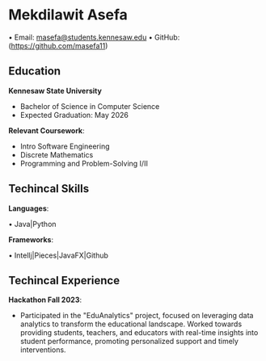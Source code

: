 # Mekdilawit Asefa
• Email: masefa@students.kennesaw.edu • GitHub: (https://github.com/masefa11)

## Education 
 **Kennesaw State University**
  - Bachelor of Science in Computer Science
  - Expected Graduation: May 2026
    
**Relevant Coursework**:
  - Intro Software Engineering
  - Discrete Mathematics
  - Programming and Problem-Solving I/II
    
## Techincal Skills

**Languages**:

  • Java|Python
    
**Frameworks**:

  • Intellj|Pieces|JavaFX|Github

## Techincal Experience 

**Hackathon Fall 2023**:
  - Participated in the "EduAnalytics" project, focused on leveraging data analytics to transform the educational landscape. Worked towards providing students, teachers, and educators with real-time insights into student performance, promoting personalized support and timely interventions.
